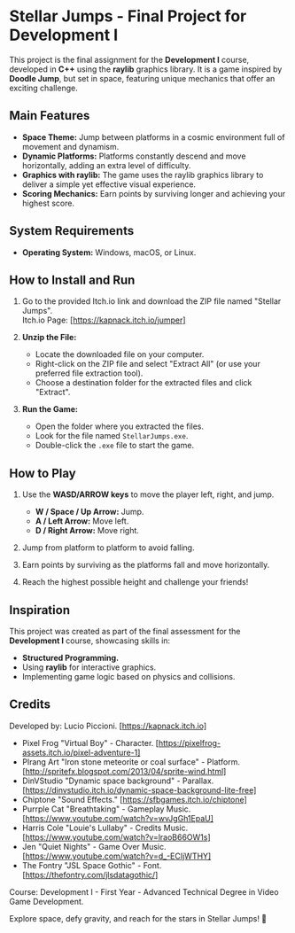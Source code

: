 # **Stellar Jumps - Final Project for Development I**

This project is the final assignment for the **Development I** course, developed in **C++** using the **raylib** graphics library. It is a game inspired by **Doodle Jump**, but set in space, featuring unique mechanics that offer an exciting challenge.

## **Main Features**  
- **Space Theme:** Jump between platforms in a cosmic environment full of movement and dynamism.  
- **Dynamic Platforms:** Platforms constantly descend and move horizontally, adding an extra level of difficulty.  
- **Graphics with raylib:** The game uses the raylib graphics library to deliver a simple yet effective visual experience.  
- **Scoring Mechanics:** Earn points by surviving longer and achieving your highest score.

## **System Requirements**  
- **Operating System:** Windows, macOS, or Linux.

## **How to Install and Run**

1. Go to the provided Itch.io link and download the ZIP file named "Stellar Jumps".  
   Itch.io Page: [https://kapnack.itch.io/jumper]  

2. **Unzip the File:**  
   - Locate the downloaded file on your computer.  
   - Right-click on the ZIP file and select "Extract All" (or use your preferred file extraction tool).  
   - Choose a destination folder for the extracted files and click "Extract".  

3. **Run the Game:**  
   - Open the folder where you extracted the files.  
   - Look for the file named `StellarJumps.exe`.  
   - Double-click the `.exe` file to start the game.

## **How to Play**  
1. Use the **WASD/ARROW keys** to move the player left, right, and jump.  
   - **W / Space / Up Arrow:** Jump.  
   - **A / Left Arrow:** Move left.  
   - **D / Right Arrow:** Move right.  

2. Jump from platform to platform to avoid falling.  

3. Earn points by surviving as the platforms fall and move horizontally.  

4. Reach the highest possible height and challenge your friends!

## **Inspiration**  
This project was created as part of the final assessment for the **Development I** course, showcasing skills in:  
- **Structured Programming.**  
- Using **raylib** for interactive graphics.  
- Implementing game logic based on physics and collisions.

## **Credits**  
Developed by: Lucio Piccioni. [https://kapnack.itch.io]  

- Pixel Frog "Virtual Boy" - Character. [https://pixelfrog-assets.itch.io/pixel-adventure-1]  
- Plrang Art "Iron stone meteorite or coal surface" - Platform. [http://spritefx.blogspot.com/2013/04/sprite-wind.html]  
- DinVStudio "Dynamic space background" - Parallax. [https://dinvstudio.itch.io/dynamic-space-background-lite-free]  
- Chiptone "Sound Effects." [https://sfbgames.itch.io/chiptone]  
- Purrple Cat "Breathtaking" - Gameplay Music. [https://www.youtube.com/watch?v=wvJgGh1EpaU]  
- Harris Cole "Louie's Lullaby" - Credits Music. [https://www.youtube.com/watch?v=lraoB66OW1s]  
- Jen "Quiet Nights" - Game Over Music. [https://www.youtube.com/watch?v=d_-ECIjWTHY]  
- The Fontry "JSL Space Gothic" - Font. [https://thefontry.com/jlsdatagothic/]  

Course: Development I - First Year - Advanced Technical Degree in Video Game Development.  

Explore space, defy gravity, and reach for the stars in Stellar Jumps! 🚀

